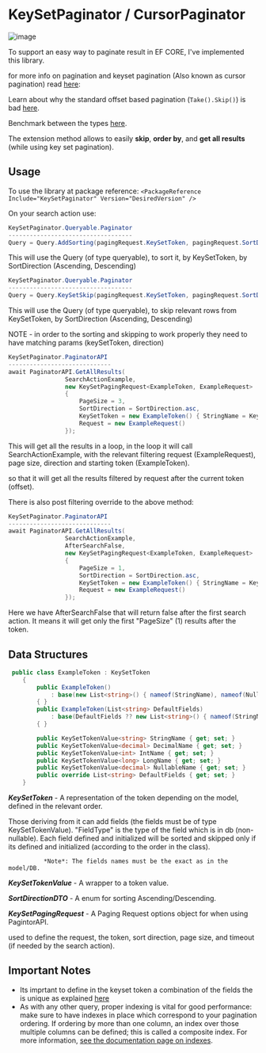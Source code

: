 # KeySetPaginator / CursorPaginator
![image](https://user-images.githubusercontent.com/13892385/189951522-0bd23515-468d-4ccc-9fa5-3bcb2475c542.png)

To support an easy way to paginate result in EF CORE, I've implemented this library.

for more info on pagination and keyset pagination (Also known as cursor pagination) read [here](https://docs.microsoft.com/en-us/ef/core/querying/pagination): 


Learn about why the standard offset based pagination (`Take().Skip()`) is bad [here](http://use-the-index-luke.com/no-offset).

Benchmark between the types [here](https://khalidabuhakmeh.com/cursor-paging-with-entity-framework-core-and-aspnet-core). 

The extension method allows to easily **skip**, **order by**, and **get all results** (while using key set pagination).

## Usage

To use the library at package reference:
    ```<PackageReference Include="KeySetPaginator" Version="DesiredVersion" />```


On your search action use: 
```cs
KeySetPaginator.Queryable.Paginator
-----------------------------------
Query = Query.AddSorting(pagingRequest.KeySetToken, pagingRequest.SortDirection);
```
This will use the Query (of type queryable), to sort it, by KeySetToken, by SortDirection (Ascending, Descending)

```cs
KeySetPaginator.Queryable.Paginator
-----------------------------------
Query = Query.KeySetSkip(pagingRequest.KeySetToken, pagingRequest.SortDirection);
```
This will use the Query (of type queryable), to skip relevant rows from KeySetToken, by SortDirection (Ascending, Descending)

NOTE - in order to the sorting and skipping to work properly they need to have matching params (keySetToken, direction)

```cs
KeySetPaginator.PaginatorAPI
-----------------------------
await PaginatorAPI.GetAllResults(
                SearchActionExample,
                new KeySetPagingRequest<ExampleToken, ExampleRequest>
                {
                    PageSize = 3,
                    SortDirection = SortDirection.asc,
                    KeySetToken = new ExampleToken() { StringName = KeySetToken.InitField("sharon2"), NullableName = KeySetToken.InitField(2M) },
                    Request = new ExampleRequest()
                });
```
This will get all the results in a loop, in the loop it will call SearchActionExample, 
with the relevant filtering request (ExampleRequest), page size, direction and starting token (ExampleToken).

so that it will get all the results filtered by request after the current token (offset).

There is also post filtering override to the above method:
```cs
KeySetPaginator.PaginatorAPI
-----------------------------
await PaginatorAPI.GetAllResults(
                SearchActionExample,
                AfterSearchFalse,
                new KeySetPagingRequest<ExampleToken, ExampleRequest>
                {
                    PageSize = 1,
                    SortDirection = SortDirection.asc,
                    KeySetToken = new ExampleToken() { StringName = KeySetToken.InitField("sharon2"), NullableName = KeySetToken.InitField(3M) },
                    Request = new ExampleRequest()
                });
```
Here we have AfterSearchFalse that will return false after the first search action.
It means it will get only the first "PageSize" (1) results after the token.


## Data Structures

```cs
 public class ExampleToken : KeySetToken
    {
        public ExampleToken()
            : base(new List<string>() { nameof(StringName), nameof(NullableName)})
        { }
        public ExampleToken(List<string> DefaultFields)
            : base(DefaultFields ?? new List<string>() { nameof(StringName), nameof(NullableName) })
        { }

        public KeySetTokenValue<string> StringName { get; set; }
        public KeySetTokenValue<decimal> DecimalName { get; set; }
        public KeySetTokenValue<int> IntName { get; set; }
        public KeySetTokenValue<long> LongName { get; set; }
        public KeySetTokenValue<decimal> NullableName { get; set; }
        public override List<string> DefaultFields { get; set; }
    }
```

***KeySetToken*** - A representation of the token depending on the model, defined in the relevant order.

Those deriving from it can add fields (the fields must be of type KeySetTokenValue<FieldType>).
"FieldType" is the type of the field which is in db (non-nullable).
Each field defined and initialized will be sorted and skipped only if its defined and initialized (according to the order in the class).

              *Note*: The fields names must be the exact as in the model/DB.

***KeySetTokenValue*** - A wrapper to a token value.

***SortDirectionDTO*** - A enum for sorting Ascending/Descending.

***KeySetPagingRequest*** - A Paging Request options object for when using PagintorAPI.

used to define the request, the token, sort direction, page size, and timeout (if needed by the search action).

## Important Notes
* Its imprtant to define in the keyset token a combination of the fields the is unique as explained [here](https://docs.microsoft.com/en-us/ef/core/querying/pagination)
* As with any other query, proper indexing is vital for good performance: make sure to have indexes in place which correspond to your pagination ordering. If ordering by more than one column, an index over those multiple columns can be defined; this is called a composite index.
For more information, [see the documentation page on indexes](https://docs.microsoft.com/en-us/ef/core/modeling/indexes).
